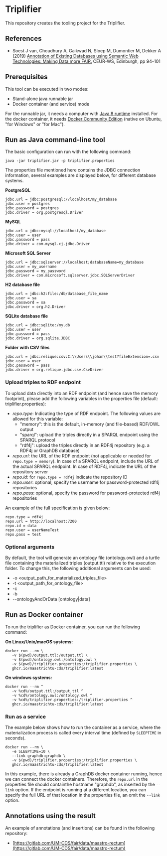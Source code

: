 # Triplifier

This repository creates the tooling project for the Triplifier.

## References
* Soest J van, Choudhury A, Gaikwad N, Sloep M, Dumontier M, Dekker A (2019) [Annotation of Existing Databases using Semantic Web Technologies: Making Data more FAIR.](http://ceur-ws.org/Vol-2849/#paper-11) CEUR-WS, Edinburgh, pp 94–101


## Prerequisites

This tool can be executed in two modes:

* Stand-alone java runnable jar
* Docker container (and service) mode

For the runnable jar, it needs a computer with [Java 8 runtime](oracle.com/technetwork/java/javase/downloads/jre8-downloads-2133155.html) installed.
For the docker container, it needs [Docker Community Edition](https://www.docker.com/community-edition) (native on Ubuntu, "for Windows" or "for Mac").

## Run as Java command-line tool

The basic configuration can run with the following command:

```
java -jar triplifier.jar -p triplifier.properties
```

The properties file mentioned here contains the JDBC connection information, several examples are displayed below, for different database systems.

**PostgreSQL**
```
jdbc.url = jdbc:postgresql://localhost/my_database
jdbc.user = postgres
jdbc.password = postgres
jdbc.driver = org.postgresql.Driver
```

**MySQL**
```
jdbc.url = jdbc:mysql://localhost/my_database
jdbc.user = user
jdbc.password = pass
jdbc.driver = com.mysql.cj.jdbc.Driver
```

**Microsoft SQL Server**
```
jdbc.url = jdbc:sqlserver://localhost;databaseName=my_database
jdbc.user = my_username
jdbc.password = my_password
jdbc.driver = com.microsoft.sqlserver.jdbc.SQLServerDriver
```

**H2 database file**
```
jdbc.url = jdbc:h2:file:/db/database_file_name
jdbc.user = sa
jdbc.password = sa
jdbc.driver = org.h2.Driver
```

**SQLite database file**
```
jdbc.url = jdbc:sqlite:/my.db
jdbc.user = user
jdbc.password = pass
jdbc.driver = org.sqlite.JDBC
```

**Folder with CSV files**
```
jdbc.url = jdbc:relique:csv:C:\\Users\\johan\\test?fileExtension=.csv
jdbc.user = user
jdbc.password = pass
jdbc.driver = org.relique.jdbc.csv.CsvDriver
```

### Upload triples to RDF endpoint

To upload data directly into an RDF endpoint (and hence save the memory footprint), please add the following variables in the properties file (default: triplifier.properties):

* *repo.type*: Indicating the type of RDF endpoint. The following values are allowed for this variable:
    * "memory": this is the default, in-memory (and file-based) RDF/OWL output
    * "sparql": upload the triples directly in a SPARQL endpoint using the SPARQL protocol
    * "rdf4j": upload the triples directly in an RDF4j repository (e.g. a RDF4j or GraphDB database)
* *repo.url*: the URL of the RDF endpoint (not applicable or needed for `repo.type = memory`). In case of a SPARQL endpoint, include the URL of the actual SPARQL endpoint. In case of RDF4j, indicate the URL of the repository server
* *repo.id*: for `repo.type = rdf4j` indicate the repository ID
* *repo.user*: optional, specify the username for password-protected rdf4j repositories
* *repo.pass*: optional, specify the password for password-protected rdf4j repositories

An example of the full specification is given below:

```
repo.type = rdf4j
repo.url = http://localhost:7200
repo.id = data
repo.user = userNameTest
repo.pass = test
```

### Optional arguments

By default, the tool will generate an ontology file (ontology.owl) and a turtle file containing the materialized triples (output.ttl) relative to the execution folder. To change this, the following additional arguments can be used:

* -o <output_path_for_materialized_triples_file>
* -t <output_path_for_ontology_file>
* -c
* -b
* --ontologyAndOrData [ontology|data]

## Run as Docker container

To run the triplifier as Docker container, you can run the following command:

**On Linux/Unix/macOS systems:**
 ```
docker run --rm \
    -v $(pwd)/output.ttl:/output.ttl \
    -v $(pwd)/ontology.owl:/ontology.owl \
    -v $(pwd)/triplifier.properties:/triplifier.properties \
    ghcr.io/maastrichtu-cds/triplifier:latest
 ```

 **On windows systems:**
 ```
docker run --rm ^
    -v %cd%/output.ttl:/output.ttl ^
    -v %cd%/ontology.owl:/ontology.owl ^
    -v %cd%/triplifier.properties:/triplifier.properties ^
    ghcr.io/maastrichtu-cds/triplifier:latest
 ```

 ### Run as a service

 The example below shows how to run the container as a service, where the materialization process is called every interval time (defined by `SLEEPTIME` in seconds).

 ```
docker run --rm \
    -e SLEEPTIME=10 \
    --link graphdb:graphdb \
    -v $(pwd)/triplifier.properties:/triplifier.properties \
    ghcr.io/maastrichtu-cds/triplifier:latest
 ```

 In this example, there is already a GraphDB docker container running, hence we can connect the docker containers. Therefore, the `repo.url` in the properties file should containthe hostname "graphdb", as inserted by the `--link` option. If the endpoint is running at a different location, you can specify the full URL of that location in the properties file, an omit the `--link` option.
 
 ## Annotations using the result
 An example of annotations (and insertions) can be found in the following repository:
 * [https://gitlab.com/UM-CDS/fair/data/maastro-rectum](https://gitlab.com/UM-CDS/fair/data/maastro-rectum)
